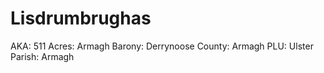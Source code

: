 # Lisdrumbrughas

AKA: 511
Acres: Armagh
Barony: Derrynoose
County: Armagh
PLU: Ulster
Parish: Armagh